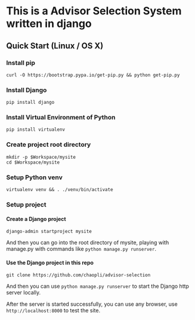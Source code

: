 # This is a Advisor Selection System written in django

## Quick Start (Linux / OS X)

### Install pip

```shell
curl -O https://bootstrap.pypa.io/get-pip.py && python get-pip.py
```

### Install Django

```shell
pip install django
```

### Install Virtual Environment of Python

```shell
pip install virtualenv
```

### Create project root directory

```shell
mkdir -p $Workspace/mysite
cd $Workspace/mysite
```

### Setup Python venv

```shell
virtualenv venv && . ./venv/bin/activate
```

### Setup project
#### Create a Django project
```shell
django-admin startproject mysite
```
And then you can go into the root directory of mysite, playing with manage.py with commands like `python manage.py runserver`.

#### Use the Django project in this repo
```shell
git clone https://github.com/chaopli/advisor-selection
```
And then you can use `python manage.py runserver` to start the Django http server locally.

After the server is started successfully, you can use any browser, use `http://localhost:8000` to test the site.
